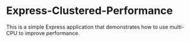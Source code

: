 # Express-Clustered-Performance


This is a simple Express application that demonstrates how to use multi-CPU to improve performance.


